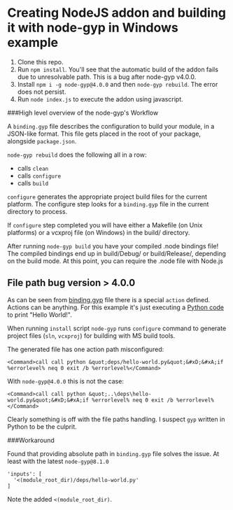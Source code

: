 # Creating NodeJS addon and building it with node-gyp in Windows example

1. Clone this repo.
2. Run `npm install`. You'll see that the automatic build of the addon fails due to unresolvable path. This is a bug after node-gyp v4.0.0.
3. Install `npm i -g node-gyp@4.0.0` and then `node-gyp rebuild`. The error does not persist.
4. Run `node index.js` to execute the addon using javascript.


###High level overview of the node-gyp's Workflow

A `binding.gyp` file describes the configuration to build your module, in a JSON-like format. 
This file gets placed in the root of your package, alongside `package.json`.

`node-gyp rebuild` does the following all in a row:
- calls `clean`
- calls `configure`
- calls `build`

`configure` generates the appropriate project build files for the current platform.  The configure step looks for a 
`binding.gyp` file in the current directory to process.

If `configure` step completed you will have either a Makefile (on Unix platforms) or a vcxproj file (on Windows) in the build/ directory.

After running `node-gyp build` you have your compiled .node bindings file! 
The compiled bindings end up in build/Debug/ or build/Release/, depending on the build mode. 
At this point, you can require the .node file with Node.js  


## File path bug version > 4.0.0

As can be seen from [binding.gyp](./binding.gyp) file there is a special `action` defined. 
Actions can be anything. For this example it's just executing a [Python code](./deps/hello-world.py) to print "Hello World!".  

When running `install` script `node-gyp` runs `configure` command to generate project files (`sln`, `vcxproj`) for building with MS build tools.

The generated file has one action path misconfigured:

```
<Command>call call python &quot;deps/hello-world.py&quot;&#xD;&#xA;if %errorlevel% neq 0 exit /b %errorlevel%</Command>
```

With `node-gyp@4.0.0` this is not the case:

```
<Command>call call python &quot;..\deps\hello-world.py&quot;&#xD;&#xA;if %errorlevel% neq 0 exit /b %errorlevel%</Command>
```

Clearly something is off with the file paths handling. I suspect `gyp` written in Python to be the culprit.

###Workaround

Found that providing absolute path in `binding.gyp` file solves the issue. At least with the latest `node-gyp@8.1.0`

```
'inputs': [
  '<(module_root_dir)/deps/hello-world.py'
]
```

Note the added `<(module_root_dir)`.



